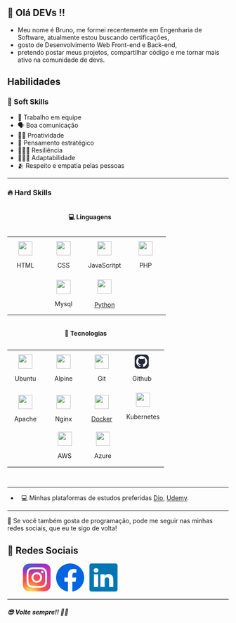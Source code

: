 ## 👋 Olá DEVs !!

* Meu nome é Bruno, me formei recentemente em Engenharia de Software, atualmente estou buscando certificações,
* gosto de Desenvolvimento Web Front-end e Back-end,
* pretendo postar meus projetos, compartilhar código e me tornar mais ativo na comunidade de devs.

Habilidades
----
### 🧠 Soft Skills
 - 🤝 Trabalho em equipe <br>
 - 🗣️ Boa comunicação <br>
 - 🙋🏻 Proatividade <br>
 - 💬 Pensamento estratégico <br>
 - 🧗🏼‍♂️ Resiliência <br>
 - 🧘🏻‍♂️ Adaptabilidade <br>
 - 🫂 Respeito e empatia pelas pessoas <br>
 

----
### 🔥 Hard Skills
 
<table style="position: relative; text-align: center; vertical-align:text-bottom; border: none; overflow-x:auto;">

<caption><h4>&nbsp;&nbsp;&nbsp;&nbsp;💻 Linguagens</h4></caption>
<tr>
<td style="padding: 10px 15px 0px 10px; width:62px;">
<img src="https://cdn.jsdelivr.net/gh/devicons/devicon@latest/icons/html5/html5-original.svg" style="width:32px;height:32px;vertical-align:text-bottom;margin-left: auto; margin-right: auto;"/>
<p>HTML</p>
</td>

<td style="padding: 10px 15px 0px 10px; width:62px;">
<img src="https://cdn.jsdelivr.net/gh/devicons/devicon@latest/icons/css3/css3-original.svg" style="width:32px;height:32px; vertical-align:text-bottom;"/>
<p>CSS</p>
</td>

<td style="padding: 10px 15px 0px 10px; width:62px;">
<img src="https://cdn.jsdelivr.net/gh/devicons/devicon@latest/icons/javascript/javascript-original.svg" style="width:32px;height:32px;vertical-align:text-bottom;margin-left: auto; margin-right: auto;"/>
<p>JavaScritpt</p>
</td>

<td style="padding: 10px 15px 0px 10px; width:62px;">
<img src="https://cdn.jsdelivr.net/gh/devicons/devicon@latest/icons/php/php-original.svg" style="width:32px;height:32px;vertical-align:text-bottom;
margin-left: auto; margin-right: auto;"/>
<p>PHP</p>
</td>
</tr>

<tr>
<td></td>
<td style="padding: 10px 15px 0px 10px; width:62px;">
<img src="https://cdn.jsdelivr.net/gh/devicons/devicon@latest/icons/mysql/mysql-original.svg" style="width:32px;height:32px;vertical-align:text-bottom;
margin-left: auto; margin-right: auto;"/>
<p>Mysql</p>
</td>

<td style="padding: 10px 15px 0px 10px; width:62px;">

<img src="https://cdn.jsdelivr.net/gh/devicons/devicon@latest/icons/python/python-original.svg" style="width:32px;height:32px;margin-left: auto; margin-right: auto;"/>
<a href="https://hermes.dio.me/certificates/0SGQSDOK.pdf">
<p>Python</p></a>
</td>
<td></td>
</tr>
</table>          


<table style="text-align: center; vertical-align: bottom; border-style: none; overflow-x:auto;">
<caption><h4>🚀 Tecnologias</h4></caption>


<tr>
<td style="padding: 10px 15px 0px 10px;width:62px;">
<img src="https://cdn.jsdelivr.net/gh/devicons/devicon@latest/icons/ubuntu/ubuntu-original.svg" style="width:32px;height:32px;vertical-align:text-bottom;margin-left: auto; margin-right: auto;"/><p>Ubuntu</p>
</td>

<td style="padding: 10px 15px 0px 10px;width:62px;">
<img src="https://cdn.jsdelivr.net/gh/devicons/devicon@latest/icons/alpinejs/alpinejs-original.svg" style="width:32px;height:32px;vertical-align:text-bottom;margin-left: auto; margin-right: auto;"/><p>Alpine</p>
</td>

<td style="padding: 10px 15px 0px 10px;width:62px;">
<img src="https://cdn.jsdelivr.net/gh/devicons/devicon@latest/icons/git/git-original.svg" style="width:32px;height:32px;vertical-align:text-bottom;margin-left: auto; margin-right: auto;"/><p>Git</p>
</td>

<td style="padding: 10px 15px 0px 10px;width:62px;">
<img src="https://github.com/tandpfun/skill-icons/raw/main/icons/Github-Dark.svg" style="width:32px;height:32px;vertical-align:text-bottom;margin-left: auto; margin-right: auto;"/> 
<p>Github </p></td>
</tr>

<tr>
<td style="padding: 10px 15px 0px 10px;width:62px;">
<img src="https://cdn.jsdelivr.net/gh/devicons/devicon@latest/icons/apache/apache-original.svg" style="width:32px;height:32px;vertical-align:text-bottom;margin-left: auto; margin-right: auto;"/> 
<p>Apache </p></td>

<td style="padding: 10px 15px 0px 10px;width:62px;">
<img src="https://cdn.jsdelivr.net/gh/devicons/devicon@latest/icons/nginx/nginx-original.svg" style="width:32px;height:32px;vertical-align:text-bottom;margin-left: auto; margin-right: auto;"/> 
<p>Nginx </p></td>


<td style="padding: 10px 15px 0px 10px;width:62;">
<img src="https://cdn.jsdelivr.net/gh/devicons/devicon@latest/icons/docker/docker-original.svg" style="width:32px;height:32px;vertical-align:text-bottom;margin-left: auto; margin-right: auto;"/>
<a href="https://hermes.dio.me/certificates/GTDLJUND.pdf">
<p>Docker</p></a>
</td>

<td style="padding: 10px 10px; width:62;">
<img src="https://cdn.jsdelivr.net/gh/devicons/devicon@latest/icons/kubernetes/kubernetes-original.svg" style="width:32px;height:32px;margin-left: auto; margin-right: auto;vertical-align:text-bottom;"/>
<p>Kubernetes</p>
</td>

</tr>

<tr>

<td></td>

<td><img src="https://cdn.jsdelivr.net/gh/devicons/devicon@latest/icons/amazonwebservices/amazonwebservices-plain-wordmark.svg" style="width:32px;height:32px;margin-left: auto; margin-right: auto;vertical-align:text-bottom;"/>
<p>AWS</p>
</td>
<td><img src="https://cdn.jsdelivr.net/gh/devicons/devicon@latest/icons/azure/azure-original.svg" style="width:32px;height:32px;margin-left: auto; margin-right: auto;vertical-align:text-bottom;"/>
<p>Azure</p>
</td>

<td></td>

</tr>
</table>   
<br>


----

- &nbsp; 💻 Minhas plataformas de estudos preferidas [Dio](https://www.dio.me/users/brunofsjob), [Udemy](https://www.udemy.com/user/bruno-filipe-dos-santos-job).


----
🙂 Se você também gosta de programação, pode me seguir nas minhas redes sociais, que eu te sigo de volta!
## 📩 Redes Sociais
&nbsp; &nbsp;&nbsp;&nbsp;&nbsp;&nbsp;&nbsp;&nbsp;[![Instagram](icon/instagram.svg)](https://www.instagram.com/brunofsjob) &nbsp; [![Facebook](icon/facebook.svg)](https://www.facebook.com/brunofsjob) &nbsp; [![Linkedin](icon/linkedin.svg)](https://www.linkedin.com/in/brunofsjob) &nbsp;


----

##### 😎 _Volte sempre!!_ 🙏🏻


  
 